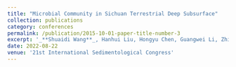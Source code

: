 ```yaml
---
title: "Microbial Community in Sichuan Terrestrial Deep Subsurface"
collection: publications
category: conferences
permalink: /publication/2015-10-01-paper-title-number-3
excerpt: '_**Shuaidi Wang**_, Hanhui Liu, Hongyu Chen, Guangwei Li, Zhiqin Xu, Xin Dai, Li Huang, Weiguo Hou, and Hailiang Dong2*'
date: 2022-08-22
venue: '21st International Sedimentological Congress'
---
```

